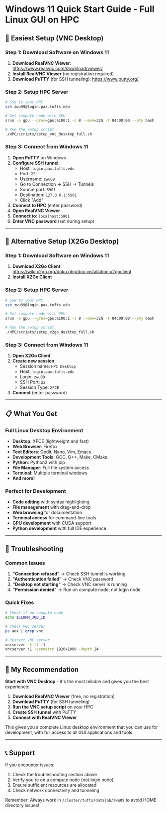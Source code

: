 # Windows 11 Quick Start Guide - Full Linux GUI on HPC

## 🚀 **Easiest Setup (VNC Desktop)**

### **Step 1: Download Software on Windows 11**
1. **Download RealVNC Viewer**: https://www.realvnc.com/download/viewer/
2. **Install RealVNC Viewer** (no registration required)
3. **Download PuTTY** (for SSH tunneling): https://www.putty.org/

### **Step 2: Setup HPC Server**
```bash
# SSH to your HPC
ssh zwu09@login.pax.tufts.edu

# Get compute node with GPU
srun -p gpu --gres=gpu:a100:1 -c 8 --mem=32G -t 04:00:00 --pty bash

# Run the setup script
./HPC/scripts/setup_vnc_desktop_full.sh
```

### **Step 3: Connect from Windows 11**
1. **Open PuTTY** on Windows
2. **Configure SSH tunnel**:
   - Host: `login.pax.tufts.edu`
   - Port: `22`
   - Username: `zwu09`
   - Go to Connection → SSH → Tunnels
   - Source port: `5901`
   - Destination: `127.0.0.1:5901`
   - Click "Add"
3. **Connect to HPC** (enter password)
4. **Open RealVNC Viewer**
5. **Connect to**: `localhost:5901`
6. **Enter VNC password** (set during setup)

---

## 🎯 **Alternative Setup (X2Go Desktop)**

### **Step 1: Download Software on Windows 11**
1. **Download X2Go Client**: https://wiki.x2go.org/doku.php/doc:installation:x2goclient
2. **Install X2Go Client**

### **Step 2: Setup HPC Server**
```bash
# SSH to your HPC
ssh zwu09@login.pax.tufts.edu

# Get compute node with GPU
srun -p gpu --gres=gpu:a100:1 -c 8 --mem=32G -t 04:00:00 --pty bash

# Run the setup script
./HPC/scripts/setup_x2go_desktop_full.sh
```

### **Step 3: Connect from Windows 11**
1. **Open X2Go Client**
2. **Create new session**:
   - Session name: `HPC Desktop`
   - Host: `login.pax.tufts.edu`
   - Login: `zwu09`
   - SSH Port: `22`
   - Session Type: `XFCE`
3. **Connect** (enter password)

---

## 📋 **What You Get**

### **Full Linux Desktop Environment**
- **Desktop**: XFCE (lightweight and fast)
- **Web Browser**: Firefox
- **Text Editors**: Gedit, Nano, Vim, Emacs
- **Development Tools**: GCC, G++, Make, CMake
- **Python**: Python3 with pip
- **File Manager**: Full file system access
- **Terminal**: Multiple terminal windows
- **And more!**

### **Perfect for Development**
- **Code editing** with syntax highlighting
- **File management** with drag-and-drop
- **Web browsing** for documentation
- **Terminal access** for command-line tools
- **GPU development** with CUDA support
- **Python development** with full IDE experience

---

## 🔧 **Troubleshooting**

### **Common Issues**
1. **"Connection refused"** → Check SSH tunnel is working
2. **"Authentication failed"** → Check VNC password
3. **"Desktop not starting"** → Check VNC server is running
4. **"Permission denied"** → Run on compute node, not login node

### **Quick Fixes**
```bash
# Check if on compute node
echo $SLURM_JOB_ID

# Check VNC server
ps aux | grep vnc

# Restart VNC server
vncserver -kill :1
vncserver :1 -geometry 1920x1080 -depth 24
```

---

## 🎯 **My Recommendation**

**Start with VNC Desktop** - it's the most reliable and gives you the best experience:

1. **Download RealVNC Viewer** (free, no registration)
2. **Download PuTTY** (for SSH tunneling)
3. **Run the VNC setup script** on your HPC
4. **Create SSH tunnel** with PuTTY
5. **Connect with RealVNC Viewer**

This gives you a complete Linux desktop environment that you can use for development, with full access to all GUI applications and tools.

---

## 📞 **Support**

If you encounter issues:
1. Check the troubleshooting section above
2. Verify you're on a compute node (not login node)
3. Ensure sufficient resources are allocated
4. Check network connectivity and tunneling

Remember: Always work in `/cluster/tufts/datalab/zwu09` to avoid HOME directory issues!
